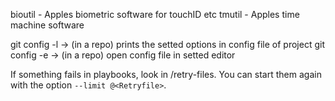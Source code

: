 bioutil - Apples biometric software for touchID etc
tmutil - Apples time machine software


git config -l -> (in a repo) prints the setted options in config file of project
git config -e -> (in a repo) open config file in setted editor



If something fails in playbooks, look in /retry-files. You can start them again with the option `--limit @<Retryfile>`.